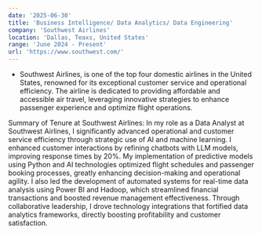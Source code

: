 ```yaml
---
date: '2025-06-30'
title: 'Business Intelligence/ Data Analytics/ Data Engineering'
company: 'Southwest Airlines'
location: 'Dallas, Teaxs, United States'
range: 'June 2024 - Present'
url: 'https://www.southwest.com/'
---
```


- Southwest Airlines, is one of the top four domestic airlines in the United States, renowned for its exceptional customer service and operational efficiency. The airline is dedicated to providing affordable and accessible air travel, leveraging innovative strategies to enhance passenger experience and optimize flight operations.

Summary of Tenure at Southwest Airlines: In my role as a Data Analyst at Southwest Airlines, I significantly advanced operational and customer service efficiency through strategic use of AI and machine learning. I enhanced customer interactions by refining chatbots with LLM models, improving response times by 20%. My implementation of predictive models using Python and AI technologies optimized flight schedules and passenger booking processes, greatly enhancing decision-making and operational agility. I also led the development of automated systems for real-time data analysis using Power BI and Hadoop, which streamlined financial transactions and boosted revenue management effectiveness. Through collaborative leadership, I drove technology integrations that fortified data analytics frameworks, directly boosting profitability and customer satisfaction.









